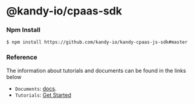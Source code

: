 @kandy-io/cpaas-sdk
========

### Npm Install

`$ npm install https://github.com/kandy-io/kandy-cpaas-js-sdk#master`

### Reference

The information about tutorials and documents can be found in the links below

* `Documents`: [docs](https://kandy-io.github.io/kandy-cpaas-js-sdk/docs).
* `Tutorials`:  [Get Started](https://kandy-io.github.io/kandy-cpaas-js-sdk/tutorials/?KANDYFQDN=oauth-cpaas.att.com#/Get%20Started)





